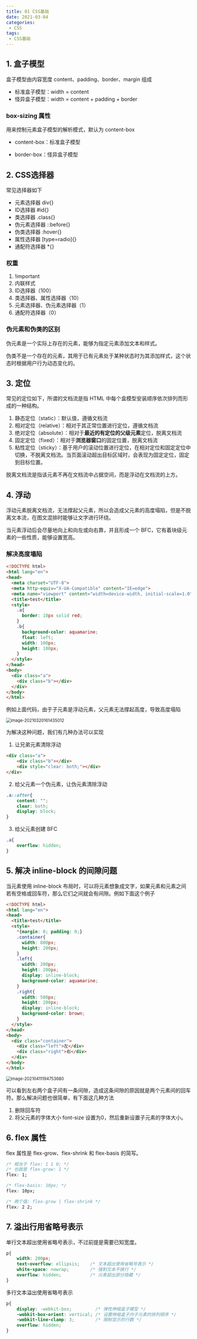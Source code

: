 ```yaml
---
title: 01 CSS基础
date: 2021-03-04
categories:
 - CSS
tags:
 - CSS基础
---
```




## 1. 盒子模型

盒子模型由内容宽度 content、padding、border、margin 组成

+ 标准盒子模型：width = content
+ 怪异盒子模型：width = content + padding + border

### box-sizing 属性

用来控制元素盒子模型的解析模式，默认为 content-box

+ content-box：标准盒子模型

+ border-box：怪异盒子模型



## 2. CSS选择器

常见选择器如下

+ 元素选择器 div{}
+ ID选择器 #id{}
+ 类选择器 .class{}
+ 伪元素选择器 ::before{}
+ 伪类选择器 :hover{}
+ 属性选择器 [type=radio]{}
+ 通配符选择器 *{}

### 权重

1. !important
2. 内联样式
3. ID选择器（100）
4. 类选择器、属性选择器（10）
5. 元素选择器、伪元素选择器（1）
6. 通配符选择器（0）

### 伪元素和伪类的区别

伪元素是一个实际上存在的元素，能够为指定元素添加文本和样式。

伪类不是一个存在的元素，其用于已有元素处于某种状态时为其添加样式，这个状态时根据用户行为动态变化的。



## 3. 定位

常见的定位如下，所谓的文档流是指 HTML 中每个盒模型安装顺序依次排列而形成的一种结构。

1. 静态定位（static）：默认值，遵循文档流
2. 相对定位（relative）：相对于其正常位置进行定位，遵循文档流
3. 绝对定位（absolute）：相对于**最近的有定位的父级元素**定位，脱离文档流
4. 固定定位（fixed）：相对于**浏览器窗口**的固定位置，脱离文档流
5. 粘性定位（sticky）：基于用户的滚动位置进行定位，在相对定位和固定定位中切换，不脱离文档流。当页面滚动超出目标区域时，会表现为固定定位，固定到目标位置。

脱离文档流是指该元素不再在文档流中占据空间，而是浮动在文档流的上方。





## 4. 浮动

浮动元素脱离文档流，无法撑起父元素，所以会造成父元素的高度塌陷，但是不脱离文本流，在图文混排时能够让文字进行环绕。

当元素浮动后会尽量地向上和向左或向右靠，并且形成一个 BFC，它有着块级元素的一些性质，能够设置宽高。

### 解决高度塌陷

```html
<!DOCTYPE html>
<html lang="en">
<head>
  <meta charset="UTF-8">
  <meta http-equiv="X-UA-Compatible" content="IE=edge">
  <meta name="viewport" content="width=device-width, initial-scale=1.0">
  <title>test</title>
  <style>
    .a{
      border: 10px solid red;
    }
    .b{
      background-color: aquamarine;
      float: left;
      width: 100px;
      height: 100px;
    }
  </style>
</head>
<body>
  <div class="a">
    <div class="b"></div>
  </div>
</body>
</html>
```

例如上面代码，由于子元素是浮动元素，父元素无法撑起高度，导致高度塌陷

<img src="@img/image-20210320161435012.png" alt="image-20210320161435012" style="zoom:80%;" />

为解决这种问题，我们有几种办法可以实现

1. 让兄弟元素清除浮动

```html
<div class="a">
    <div class="b"></div>
    <div style="clear: both;"></div>
</div>
```

2. 给父元素一个伪元素，让伪元素清除浮动

```css
.a::after{
    content: "";
    clear: both;
    display: block;
}
```

3. 给父元素创建 BFC

```css
.a{
    overflow: hidden;
}
```



## 5. 解决 inline-block 的间隙问题

当元素使用 inline-block 布局时，可以将元素想象成文字，如果元素和元素之间若有空格或回车符，那么它们之间就会有间隙。例如下面这个例子

```html
<!DOCTYPE html>
<html lang="en">
<head>
  <title>test</title>
  <style>
    *{margin: 0; padding: 0;}
    .container{
      width: 800px;
      height: 200px;
    }
    .left{
      width: 200px;
      height: 200px;
      display: inline-block;
      background-color: aquamarine;
    }
    .right{
      width: 500px;
      height: 200px;
      display: inline-block;
      background-color: brown;
    }
  </style>
</head>
<body>
  <div class="container">
    <div class="left">左</div>
    <div class="right">右</div>
  </div>
</body>
</html>
```

<img src="@img/image-20210411194753680.png" alt="image-20210411194753680" style="zoom:80%;" />

可以看到左右两个盒子间有一条间隙，造成这条间隙的原因就是两个元素间的回车符。那么解决问题也很简单，有下面这几种方法

1. 删除回车符
2. 将父元素的字体大小 font-size 设置为0，然后重新设置子元素的字体大小。



## 6. flex 属性

flex 属性是 flex-grow、flex-shrink 和 flex-basis 的简写。

```css
/* 相当于 flex: 1 1 0; */
/* 也就是 flex-grow: 1 */
flex: 1;

/* flex-basis: 10px; */
flex: 10px;

/* 两个值: flex-grow | flex-shrink */
flex: 2 2;
```



## 7. 溢出行用省略号表示

单行文本超出使用省略号表示，不过前提是需要已知宽度。

```css
p{
    width: 200px;
    text-overflow: ellipsis;    /* 文本超出使用省略号表示 */
    white-space: nowrap;        /* 强制文本不换行 */
    overflow: hidden;           /* 元素超出部分隐藏 */
}
```

多行文本溢出使用省略号表示

```css
p{
    display: -webkit-box;         /* 弹性伸缩盒子模型 */
    -webkit-box-orient: vertical; /* 设置伸缩盒子内子元素的排列顺序 */
    -webkit-line-clamp: 3;        /* 限制显示的行数 */
    overflow: hidden;
}
```



